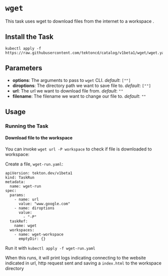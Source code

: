 
# `wget`

This task uses wget to download files from the internet to a workspace  .

## Install the Task

```
kubectl apply -f https://raw.githubusercontent.com/tektoncd/catalog/v1beta1/wget/wget.yaml
```

## Parameters

* **options**: The arguments to pass to `wget` CLI.  _default_: `[""]`
* **diroptions**: The directory path we want to save file to.  _default_: `[""]`
* **url**: The url we want to download file from.  _default_: `""`
* **filename**: The filename we want to change our file to.  _default_: `""`
## Usage

### Running the Task

#### Download file to the workspace

You can invoke `wget url -P workspace` to check if file is downloaded to workspace:

Create a file, `wget-run.yaml`:

```
apiVersion: tekton.dev/v1beta1
kind: TaskRun
metadata:
  name: wget-run
spec:
  params:
    - name: url
      value: "www.google.com"
    - name: diroptions
      value:
        - "-P"
  taskRef:
    name: wget
  workspaces:
    - name: wget-workspace
      emptyDir: {}
```

Run it with `kubectl apply -f wget-run.yaml`

When this runs, it will print logs indicating connecting to the website indicated in url, http request sent and saving a `index.html` to the workspace directory
